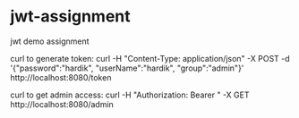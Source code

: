 # jwt-assignment
jwt demo assignment

curl to generate token:
curl -H "Content-Type: application/json" -X POST -d '{"password":"hardik", "userName":"hardik", "group":"admin"}' http://localhost:8080/token

curl to get admin access:
curl -H "Authorization: Bearer <generated token>" -X GET http://localhost:8080/admin
